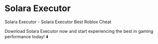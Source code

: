 
<meta name="google-site-verification" content="E5NBD0kXT9XZiF4m_qeSsdwloiXw0iuROTCXRClZsJw" />
<meta charset="UTF-8">
    <meta name="viewport" content="width=device-width, initial-scale=1.0">
</head>
<body>

# Solara Executor
Solara Executor - Solara Executor Best Roblox Cheat

Download Solara Executor now and start experiencing the best in gaming performance today! :arrow_down:

</body>
